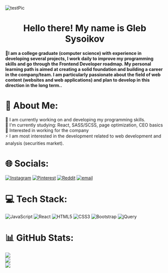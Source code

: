 <!-- MasterHead -->
<img src="https://media3.giphy.com/media/v1.Y2lkPTc5MGI3NjExNzZ4dmwxc3B0dmU0OHA2b2FjdjM4Zm8yOWVtdWhxdDlwenIycjI2cSZlcD12MV9pbnRlcm5hbF9naWZfYnlfaWQmY3Q9Zw/AO5qaphTxRnyw/giphy.gif" alt="testPic" style="width:auto; height:auto"/>

<!-- Greeting -->
<h1 align="center">Hello there! My name is Gleb Sysoikov</h1>

<h4 align="left">🌟I am a college graduate (computer science) with experience in developing several projects, I work daily to improve my programming skills and go through the Frontend Developer roadmap. My personal learning path is aimed at creating a solid foundation and building a career in the company/team. I am particularly passionate about the field of web content (websites and web applications) and plan to develop in this direction in the long term..</h4>

<!-- About me -->
# 💫 About Me:
🌱 I am currently working on and developing my programming skills.<br>🔭 I'm currently studying: React, SASS/SCSS, page optimization, CEO basics<br>💬 Interested in working for the company<br>⚡ I am most interested in the development related to web development and analysis (securities market).


<!-- Socials -->
# 🌐 Socials:
[![Instagram](https://img.shields.io/badge/Instagram-%23E4405F.svg?logo=Instagram&logoColor=white)](https://instagram.com/13deadbolt42) [![Pinterest](https://img.shields.io/badge/Pinterest-%23E60023.svg?logo=Pinterest&logoColor=white)](https://pinterest.com/nemkocat) [![Reddit](https://img.shields.io/badge/Reddit-%23FF4500.svg?logo=Reddit&logoColor=white)](https://reddit.com/user/Nemk0cat ) [![email](https://img.shields.io/badge/Email-D14836?logo=gmail&logoColor=white)](mailto:nemkocat@gmail.com) 

<!-- Stack -->
# 💻 Tech Stack:
![JavaScript](https://img.shields.io/badge/javascript-%23323330.svg?style=for-the-badge&logo=javascript&logoColor=%23F7DF1E) ![React](https://img.shields.io/badge/react-%2320232a.svg?style=for-the-badge&logo=react&logoColor=%2361DAFB) ![HTML5](https://img.shields.io/badge/html5-%23E34F26.svg?style=for-the-badge&logo=html5&logoColor=white) ![CSS3](https://img.shields.io/badge/css3-%231572B6.svg?style=for-the-badge&logo=css3&logoColor=white) ![Bootstrap](https://img.shields.io/badge/bootstrap-%238511FA.svg?style=for-the-badge&logo=bootstrap&logoColor=white) ![jQuery](https://img.shields.io/badge/jquery-%230769AD.svg?style=for-the-badge&logo=jquery&logoColor=white)

<!-- GitHub stats -->
# 📊 GitHub Stats:
![](https://github-readme-stats.vercel.app/api?username=nemkocat&theme=blue_navy&hide_border=false&include_all_commits=true&count_private=true)<br/>
![](https://nirzak-streak-stats.vercel.app/?user=nemkocat&theme=blue_navy&hide_border=false)<br/>
![](https://github-readme-stats.vercel.app/api/top-langs/?username=nemkocat&theme=blue_navy&hide_border=false&include_all_commits=true&count_private=true&layout=compact)
